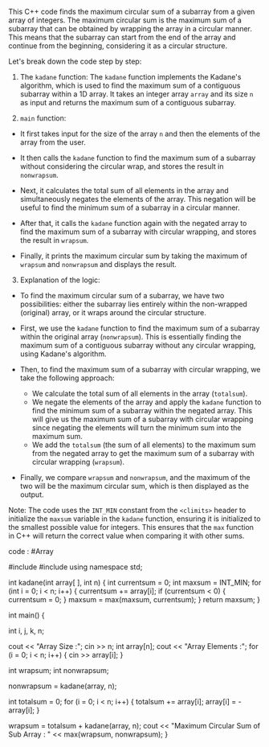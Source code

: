 This C++ code finds the maximum circular sum of a subarray from a given array of integers. The maximum circular sum is the maximum sum of a subarray that can be obtained by wrapping the array in a circular manner. This means that the subarray can start from the end of the array and continue from the beginning, considering it as a circular structure.

Let's break down the code step by step:

1. The `kadane` function:
The `kadane` function implements the Kadane's algorithm, which is used to find the maximum sum of a contiguous subarray within a 1D array. It takes an integer array `array` and its size `n` as input and returns the maximum sum of a contiguous subarray.

2. `main` function:
- It first takes input for the size of the array `n` and then the elements of the array from the user.

- It then calls the `kadane` function to find the maximum sum of a subarray without considering the circular wrap, and stores the result in `nonwrapsum`.

- Next, it calculates the total sum of all elements in the array and simultaneously negates the elements of the array. This negation will be useful to find the minimum sum of a subarray in a circular manner.

- After that, it calls the `kadane` function again with the negated array to find the maximum sum of a subarray with circular wrapping, and stores the result in `wrapsum`.

- Finally, it prints the maximum circular sum by taking the maximum of `wrapsum` and `nonwrapsum` and displays the result.

3. Explanation of the logic:

- To find the maximum circular sum of a subarray, we have two possibilities: either the subarray lies entirely within the non-wrapped (original) array, or it wraps around the circular structure.

- First, we use the `kadane` function to find the maximum sum of a subarray within the original array (`nonwrapsum`). This is essentially finding the maximum sum of a contiguous subarray without any circular wrapping, using Kadane's algorithm.

- Then, to find the maximum sum of a subarray with circular wrapping, we take the following approach:

  - We calculate the total sum of all elements in the array (`totalsum`).
  - We negate the elements of the array and apply the `kadane` function to find the minimum sum of a subarray within the negated array. This will give us the maximum sum of a subarray with circular wrapping since negating the elements will turn the minimum sum into the maximum sum.
  - We add the `totalsum` (the sum of all elements) to the maximum sum from the negated array to get the maximum sum of a subarray with circular wrapping (`wrapsum`).

- Finally, we compare `wrapsum` and `nonwrapsum`, and the maximum of the two will be the maximum circular sum, which is then displayed as the output.

Note: The code uses the `INT_MIN` constant from the `<climits>` header to initialize the `maxsum` variable in the `kadane` function, ensuring it is initialized to the smallest possible value for integers. This ensures that the `max` function in C++ will return the correct value when comparing it with other sums.

code : #Array 

#include <climits>
#include <iostream>
using namespace std;

int kadane(int array[ ], int n) {
  int currentsum = 0;
  int maxsum = INT_MIN;
  for (int i = 0; i < n; i++) {
    currentsum += array[i];
    if (currentsum < 0) {
      currentsum = 0;
    }
    maxsum = max(maxsum, currentsum);
  }
  return maxsum;
}

int main() {

  int i, j, k, n;

  cout << "Array Size :";
  cin >> n;
  int array[n];
  cout << "Array Elements :";
  for (i = 0; i < n; i++) {
    cin >> array[i];
  }

  int wrapsum;
  int nonwrapsum;

  nonwrapsum = kadane(array, n);

  int totalsum = 0;
  for (i = 0; i < n; i++) {
    totalsum += array[i];
    array[i] = -array[i];
  }

  wrapsum = totalsum + kadane(array, n);
  cout << "Maximum Circular Sum of Sub Array : " << max(wrapsum, nonwrapsum);
} 